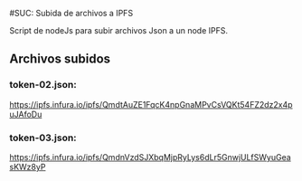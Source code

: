 #SUC: Subida de archivos a IPFS

Script de nodeJs para subir archivos Json a un node IPFS.

## Archivos subidos

### token-02.json:
  https://ipfs.infura.io/ipfs/QmdtAuZE1FqcK4npGnaMPvCsVQKt54FZ2dz2x4puJAfoDu
  
### token-03.json:
  https://ipfs.infura.io/ipfs/QmdnVzdSJXbqMjpRyLys6dLr5GnwjULfSWyuGeasKWz8yP


